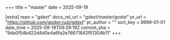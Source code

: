+++
title = "master"
date = 2025-09-19

[extra]
repo = "gdext"
docs_rel_url = "gdext/master/godot"
pr_url = "https://github.com/godot-rust/gdext"
pr_author = ""
sort_key = 9999-01-01
date_time = 2025-09-19T09:29:19Z
commit_sha = "9da0f54b422d4d0e4a6fa2e76671842f51304b11"
+++



